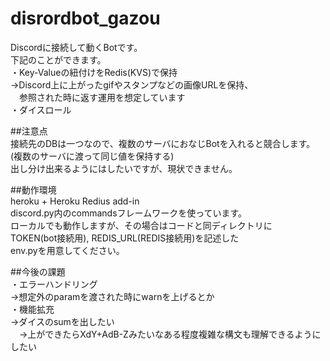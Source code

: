 # disrordbot_gazou  
Discordに接続して動くBotです。  
下記のことができます。  
・Key-Valueの紐付けをRedis(KVS)で保持  
→Discord上に上がったgifやスタンプなどの画像URLを保持、  
　参照された時に返す運用を想定しています  
・ダイスロール  

##注意点  
接続先のDBは一つなので、複数のサーバにおなじBotを入れると競合します。  
(複数のサーバに渡って同じ値を保持する)  
出し分け出来るようにはしたいですが、現状できません。  

##動作環境  
heroku + Heroku Redius add-in  
discord.py内のcommandsフレームワークを使っています。  
ローカルでも動作しますが、その場合はコードと同ディレクトリに  
TOKEN(bot接続用), REDIS_URL(REDIS接続用)を記述した  
env.pyを用意してください。  

##今後の課題  
・エラーハンドリング  
→想定外のparamを渡された時にwarnを上げるとか  
・機能拡充  
→ダイスのsumを出したい  
　→上ができたらXdY+AdB-Zみたいなある程度複雑な構文も理解できるようにしたい  
